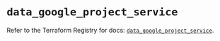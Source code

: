 # `data_google_project_service`

Refer to the Terraform Registry for docs: [`data_google_project_service`](https://registry.terraform.io/providers/hashicorp/google/5.27.0/docs/data-sources/project_service).
